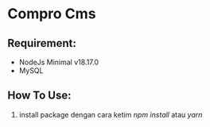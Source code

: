 # Compro Cms

## Requirement:
- NodeJs Minimal v18.17.0
- MySQL

## How To Use:
1. install package dengan cara ketim _npm install_ atau _yarn_